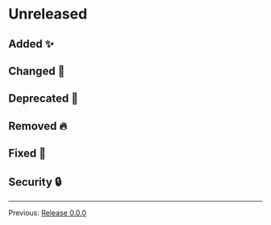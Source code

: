 # Unreleased

## Added :sparkles:



## Changed :slot_machine:



## Deprecated :dart:



## Removed :fire:



## Fixed :bug:



## Security :lock:



---
Previous: [Release 0.0.0](CHANGELOG-0.0.0.md)
